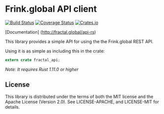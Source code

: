 # Frink.global API client
[![Build Status](https://travis-ci.org/FractalGlobal/api-rs.svg?branch=master)](https://travis-ci.org/FractalGlobal/api-rs)
[![Coverage Status](https://coveralls.io/repos/github/FractalGlobal/api-rs/badge.svg?branch=master)](https://coveralls.io/github/FractalGlobal/api-rs?branch=master)
[![Crates.io](https://meritbadge.herokuapp.com/fractal-dto)](https://crates.io/crates/fractal-api)

[Documentation] (http://fractal.global/api-rs)

This library provides a simple API for using the the Frink.global REST API.

Using it is as simple as including this in the crate:
```rust
extern crate fractal_api;
```

*Note: It requires Rust 1.11.0 or higher*

## License ##

This library is distributed under the terms of both the MIT license and the Apache License (Version
2.0). See LICENSE-APACHE, and LICENSE-MIT for details.
